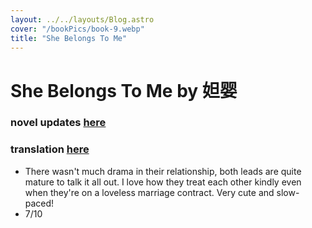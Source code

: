 ```yaml
---
layout: ../../layouts/Blog.astro
cover: "/bookPics/book-9.webp"
title: "She Belongs To Me"
---
```


# She Belongs To Me by 妲婴
### novel updates **[here](https://www.novelupdates.com/series/she-belongs-to-me/)**
### translation **[here](https://xtraordinarytl.wordpress.com/she-belongs-to-me/)**
- There wasn't much drama in their relationship, both leads are quite mature to talk it all out. I love how they treat each other kindly even when they're on a loveless marriage contract. Very cute and slow-paced!
- 7/10